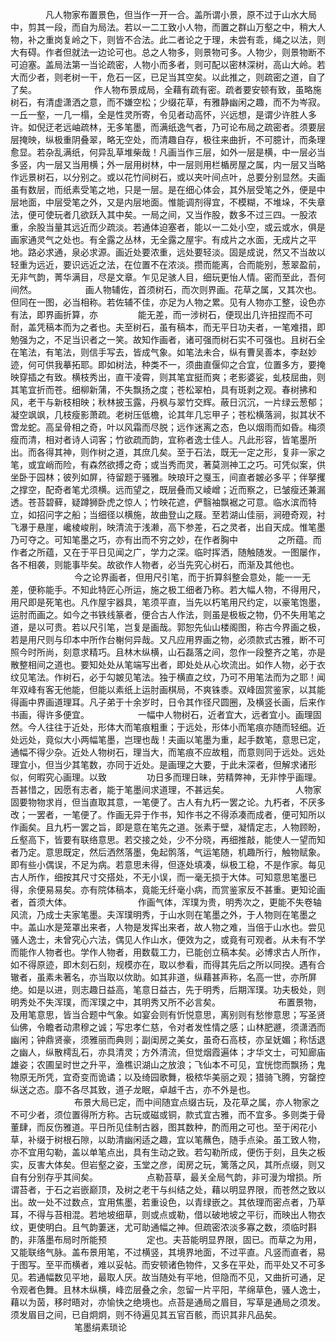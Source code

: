 <!-- { "loadSidebar": true } -->
　　　　凡人物家布置景色，但当作一开一合。盖所谓小景，原不过于山水大局中，剪其一段，而自为局法。若以一二工致小人物，而置之群山万壑之中，稍大人物，补之重岗复岭之下，则皆不合法。此二者论之于理，未尝有乖，绳之以法，则大有碍。作者但就法一边论可也。总之人物多，则景物可多。人物少，则景物断不可迫塞。盖局法第一当论疏密，人物小而多者，则可配以密林深树，高山大岭。若大而少者，则老树一干，危石一区，已足当其空矣。以此推之，则疏密之道，自了了矣。
　　
　　　　作人物布景成局，全藉有疏有密。疏者要安顿有致，虽略施树石，有清虚潇洒之意，而不嫌空松；少缀花草，有雅静幽闲之趣，而不为岑寂。一丘一壑，一几一榻，全是性灵所寄，令见者动高怀，兴远想，是谓少许胜人多许。如倪迂老远岫疏林，无多笔墨，而满纸逸气者，乃可论布局之疏密者。须要层层掩映，纵极重阴叠翠，略无空处，而清趣自存，极往来曲折，不可臆计，而条理愈显。若杂乱满纸，何异乱草堆柴哉！凡画当作三层，如外一层是横，中一层必当多竖，内一层又当用横；外一层用树林，中一层则用栏楯房屋之属，内一层又当略作远景树石，以分别之。或以花竹间树石，或以夹叶间点叶，总要分别显然。夫画虽有数层，而纸素受笔之地，只是一层。是在细心体会，其外层受笔之外，便是中层地面，中层受笔之外，又是内层地面。惟能调剂得宜，不模糊，不堆垛，不失章法，便可使玩者几欲跃入其中矣。一局之间，又当作股，数多不过三四。一股浓重，余股当量其远近而少疏淡。若通体迫塞者，能以一二处小空，或云或水，俱是画家通灵气之处也。有全露之丛林，无全露之屋宇。有成片之水面，无成片之平地。路必求通，泉必求源。画近处要浓重，远处要轻淡。固是成说，然又不当故以轻重为远近，要识远近之法，在位置不在浓淡。攒而能离，合而能别，葱翠盈前，无非气韵，菁华满目，尽是文章。乍见足骇人目，细玩更怡人情。密而至此，吾何间然。
　　　
　　画人物辅佐，首须树石，而次则界画。花草之属，又其次也。但同在一图，必当相称。若佐辅不佳，亦足为人物之累。见有人物亦工整，设色亦有法，即界画折算，亦
　　
　　能无差，而一涉树石，便现出几许扭捏而不可耐，盖凭稿本而为之者也。夫至树石，虽有稿本，而无平日功夫者，一笔难措，即勉强为之，不足当识者之一笑。故知作画者，诸可强而树石实不可强也。且树石全在笔法，有笔法，则信手写去，皆成气象。如笔法未合，纵有曹吴善本，李赵妙迹，何可供我摹拓耶。即如树法，种类不一，须曲直偃仰之合宜，位置多方，要掩映穿插之有致。横枝秀出，直干凌霄，则其笔宜挺而爽；老影婆娑，虬枝屈曲，则其笔宜折而苍。细柳新蒲，不失飘扬之度；苍松翠柏，具有斑剥之观。春树拂和风，老干与新枝相映；秋林披玉露，丹枫与翠竹交辉。蔽日沉沉，一片绿云葱郁；凝空飒飒，几枝瘦影萧疏。老树压低檐，论其年几忘甲子；苍松横落涧，拟其状不啻龙蛇。高呈骨相之奇，叶以风霜而尽脱；远作迷离之态，色以烟雨而如昏。梅须瘦而清，相对者诗人词客；竹欲疏而韵，宜称者逸士佳人。凡此形容，皆笔墨所出。而各得其神，则作树之道，其庶几矣。至于石法，既无一定之形，复非一家之笔，或宜峭而险，有森然欲搏之奇；或当秀而灵，著莫测神工之巧。可凭似案，供坐卧于园林；彼列如屏，待留题于骚雅。映琅玕之戛玉，间直者皴必多平；伴拏攫之撑空，配奇者笔尤须横。远而望之，既层叠而又崚嶒；近而察之，已皱瘦还兼漏透。苍苔碧藓，疑蹲狮卧虎之惊人；竹映花遮，俨翳袖飘裾之可意。临水滨而特立，如招问字之船；当细径以横施，故曲登山之屐。至若湖山佳丽，涧磴奇观，衬飞瀑于悬崖，巉棱峻削，映清流于浅濑，高下参差，石之灵者，出自天成。惟笔墨乃可夺之。可知笔墨之巧，亦有出而不穷之妙，在作者胸中
　　
　　之所蕴。而作者之所蕴，又在于平日见闻之广，学力之深。临时挥洒，随触随发。一图屡作，各不相袭，则能事毕矣。故欲作人物者，必当先究心树石，而渐及其他也。
　　　
　　　　今之论界画者，但用尺引笔，而于折算斜整会意处，能一一无差，便称能手。不知此特匠心所运，施之极工细者乃称。若大幅人物，不得用尺，用尺即是死笔也。凡作屋宇器具，笔须平直，当先以朽笔用尺约定，以豪笔饱墨，运肘而画之。如今之书铁线篆者，便合古人作法，则虽是极板之物，仍不失用笔之道，是以可贵。若以尺引笔，岂复是画哉。郭恕先仙山楼阁图，称古今界画之极，若是用尺则与印本中所作台榭何异哉。又凡应用界画之物，必须款式古雅，断不可照今时所尚，刻意求精巧。且林木纵横，山石磊落之间，忽作一段整齐之笔，亦是散整相间之道也。要知处处从笔端写出者，即处处从心坎流出。如作人物，必于衣纹见笔法。作树石，必于勾皴见笔法。独于横直之纹，乃可不用笔法而为之耶！闻年双峰有客无他能，但能以素纸上运肘画棋局，不爽铢黍。双峰固赏鉴家，以其能得画中界画道理耳。凡子弟于十余岁时，日令其作径尺圆圈，及横竖长画，后来作书画，得许多便宜。
　　　
　　一幅中人物树石，近者宜大，远者宜小。画理固然。今人往往于近处，形体大而笔痕粗重；于远处，形体小而笔痕亦随而轻细。近处远处，竟似大小两幅笔墨，岂理也哉！夫画以笔墨为重，起手数笔，意思已定，通幅不得少杂。近处人物树石，理当大，而笔痕不应故粗，而意则同于远处。远处理宜小，但当少其笔数，亦同于近处。是画理之大要，于此未深者，但解求诸形似，何暇究心画理。以致
　　
　　功日多而理日昧，劳精弊神，无非悖乎画理。吾甚惜之，因愿有志者，能于笔墨间求道理，不甚远矣。
　　　
　　　　人物家固要物物求肖，但当直取其意，一笔便了。古人有九朽一罢之论。九朽者，不厌多改；一罢者，一笔便了。作画无异于作书，知作书之不得添凑而成者，便可知所以作画矣。且九朽一罢之旨，即是意在笔先之道。张素于壁，凝情定志，人物顾盼，丘壑高下，皆要有联络意思。若交接之处，少不分晓，再细推敲，能使人一望而知者乃定。意思既定，然后洒然落墨，兔起鹘落，气运笔随，机趣所行，触物赋象。即有些小偶误，不足为病。若意思未得，但逐处填凑，纵极工稳，不是作家。每见古人所作，细按其尺寸交搭处，不无小误，而一毫无损于大体。可知意思笔墨已得，余便易易矣。亦有院体稿本，竟能无纤毫小病，而赏鉴家反不甚重。更知论画者，首须大体。
　　　
　　　　作画气体，浑璞为贵，明秀次之，更能不失卷轴风流，乃成士夫家笔墨。夫浑璞明秀，于山水则在笔墨之外，于人物则在笔墨之中。盖山水是笼罩出来者，人物是发挥出来者，故人物之难，当倍于山水也。尝见骚人逸士，未曾究心六法，偶见人作山水，便效为之，或竟有可观者。从未有不学而能作人物者也。学作人物者，用数载工力，已能创立稿本矣。必博求古人所作，如不得原迹，即木刻石刻，规模亦在，取以参看，而得其先后之所以同揆。遇有合辙者，虽素未著名，亦当取以佽助。如其非道，纵藉甚声称，名高一世，亦所屏绝。如是以进，则志趣日益高，笔意日益古，先于明秀，后期浑璞。功夫极处，则明秀处不失浑璞，而浑璞之中，其明秀又所不必言矣。
　　
　　　　布置景物，及用笔意思，皆当合题中气象。如宴会则有忻悦意思，离别则有愁惨意思；写圣贤仙佛，令瞻者动肃穆之诚；写忠孝仁慈，令对者发性情之感；山林肥遯，须潇洒而幽闲；钟鼎贤豪，须雅丽而典则；副闺房之美女，虽奇石高枝，亦呈妩媚；称恬退之幽人，纵散樗乱石，亦具清灵；方外清流，但觉烟霞遍体；才华文士，可知廊庙雄姿；农圃呈时世之升平，渔樵识湖山之放浪；飞仙本不可见，宜恍惚而飘扬；鬼物原无所凭，宜奇变而诡谲；以及绮园歌舞，极秾华美丽之观；猎骑飞腾，穷罄控纵送之态。靡不各尽其致，道子龙眠，卓越千古，亦不外是也。
　　　
　　　　布景大局已定，而中间随宜点缀古玩，及花草之属，亦人物家之不可少者，须位置得所方称。古玩或磁或铜，款式宜古雅，而不宜多。多则类于骨董肆，而反伤雅道。平日所见佳制古器，图其数种，酌而用之可也。至于闲花小草，补缀于树根石隙，以助清幽闲适之趣，宜以笔蘸色，随手点染。虽工致人物，亦不宜用勾勒，盖以单笔点出，具有生动之致。若勾勒所成，便伤于刻，且失之板实，反害大体矣。但岩壑之姿，玉堂之彦，闺房之玩，篱落之风，其所点缀，则又自有分别存乎其间矣。
　　　
　　点勒苔草，最关全局气韵，非可漫为增损。所谓苔者，于石之岩嵌巅顶，及树之老干与纠结之处，藉以明显界限，而苍然之致以出。故一处不过数点，宜用焦墨，若重设色，以青绿嵌之。其依理而密点者，乃草耳，不得与苔相混。若地坡细草，则或点或勒，借以破地坡之平衍，而映出人物衣纹，更使明白。且气韵萋迷，尤可助通幅之神。但疏密浓淡多寡之数，须临时斟酌，非落墨布局时所能预
　　
　　定也。夫苔能明显界限，固已。而草之为用，又能联络气脉。盖布景用笔，不过横竖，其境界地面，不过平直。凡竖而直者，易于图写。至平而横者，难以妥帖。而安顿诸色物件，又多在平处，而平处又不可多见。若通幅数见平地，最取人厌。故当随处有平地，但隐而不见，又曲折可通，足令观者色舞。且林木纵横，峰峦层叠之余，忽留一片平阳，芊绵草色，骚人逸士，藉以为茵，移时晤对，亦愉快之绝境也。点苔是通局之眉目，写草是通局之须发。须发眉目之间，已自炯炯，则不待遍见其五官百骸，而识其非凡品矣。
　　　
　　　　笔墨绢素琐论
　　

